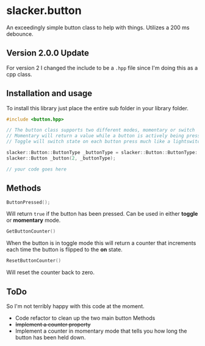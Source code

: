 # slacker.button

An exceedingly simple button class to help with things.  Utilizes a 200 ms debounce.

## Version 2.0.0 Update

For version 2 I changed the include to be a `.hpp` file since I'm doing this as a cpp class.

## Installation and usage

To install this library just place the entire sub folder in your library folder.

```cpp
#include <button.hpp>

// The button class supports two different modes, momentary or switch
// Momentary will return a value while a button is actively being pressed
// Toggle will switch state on each button press much like a lightswitch

slacker::Button::ButtonType _buttonType = slacker::Button::ButtonType::Momentary;
slacker::Button _button(2, _buttonType);

// your code goes here
```

## Methods

```cpp
ButtonPressed();
```

Will return `true` if the button has been pressed.  Can be used in either __toggle__ or __momentary__ mode.


```cpp
GetButtonCounter()
```

When the button is in toggle mode this will return a counter that increments each time the button is flipped to the __on__ state.

```cpp
ResetButtonCounter()
```

Will reset the counter back to zero.

## ToDo

So I'm not terribly happy with this code at the moment.

* Code refactor to clean up the two main button Methods
* ~~Implement a counter property~~
* Implement a counter in momentary mode that tells you how long the button has been held down.
